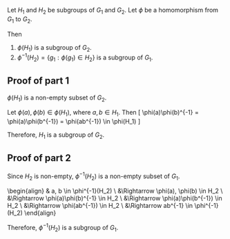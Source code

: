 Let $H_1$ and $H_2$ be subgroups of $G_1$ and $G_2$.
Let $\phi$ be a homomorphism from $G_1$ to $G_2$.

Then

1.  $\phi(H_1)$ is a subgroup of $G_2$.
2.  $\phi^{-1}(H_2) = \{g_1: \phi(g_1) \in H_2\}$ is a subgroup of $G_1$.

## Proof of part 1

$\phi(H_1)$ is a non-empty subset of $G_2$.

Let $\phi(a), \phi(b) \in \phi(H_1)$, where $a, b \in H_1$.
Then
\[ \phi(a)\phi(b)^{-1} = \phi(a)\phi(b^{-1}) = \phi(ab^{-1}) \in \phi(H_1) \]

Therefore, $H_1$ is a subgroup of $G_2$.

## Proof of part 2

Since $H_2$ is non-empty, $\phi^{-1}(H_2)$ is a non-empty subset of $G_1$.

\begin{align}
& a, b \in \phi^{-1}(H_2)
\\ &\Rightarrow \phi(a), \phi(b) \in H_2
\\ &\Rightarrow \phi(a)\phi(b)^{-1} \in H_2
\\ &\Rightarrow \phi(a)\phi(b^{-1}) \in H_2
\\ &\Rightarrow \phi(ab^{-1}) \in H_2
\\ &\Rightarrow ab^{-1} \in \phi^{-1}(H_2)
\end{align}

Therefore, $\phi^{-1}(H_2)$ is a subgroup of $G_1$.
